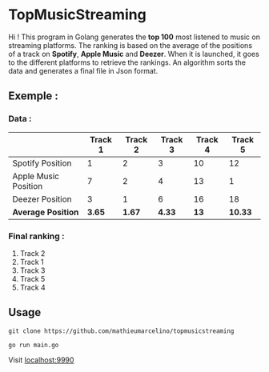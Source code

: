 # TopMusicStreaming

Hi ! This program in Golang generates the **top 100** most listened to music on streaming platforms. The ranking is based on the average of the positions of a track on **Spotify**, **Apple Music** and **Deezer**. When it is launched, it goes to the different platforms to retrieve the rankings. An algorithm sorts the data and generates a final file in Json format.

## Exemple :

### Data :

|                      	| Track 1 	| Track 2 	| Track 3 	| Track 4 	| Track 5 	|
|----------------------	|---------	|---------	|---------	|---------	|---------	|
| Spotify Position     	| 1       	| 2       	| 3       	| 10      	| 12      	|
| Apple Music Position 	| 7       	| 2       	| 4       	| 13      	| 1       	|
| Deezer Position      	| 3       	| 1       	| 6       	| 16      	| 18      	|
| **Average Position**  |**3.65**   | **1.67** 	| **4.33**  | **13**    | **10.33**	|


### Final ranking :

1. Track 2
2. Track 1
3. Track 3
4. Track 5
5. Track 4

## Usage

```
git clone https://github.com/mathieumarcelino/topmusicstreaming
```

```
go run main.go
```

Visit [localhost:9990](http://localhost:9990)

